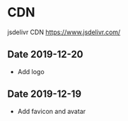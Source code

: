 # CDN
jsdelivr CDN https://www.jsdelivr.com/ 

## Date 2019-12-20

- Add logo

## Date 2019-12-19

- Add favicon and avatar
